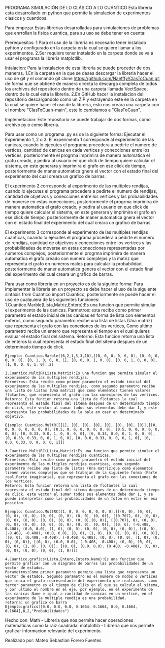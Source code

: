 PROGRAMA SIMULACIÓN DE LO CLÁSICO A LO CUÁNTICO
Esta libreria esta desarrollado en python que permite la simulacion de experimentos clasicos y cuanticos.

Para empezar
Estas librerias desarrolladas para simulaciones de problemas que enrrollan la fisica cuantica, para su uso se debe tener en cuenta:

Prerequesitos:
1.Para el uso de la libreria es necesario tener instalado pyhton y configurado en la carpeta en la cual se quiere llamar a los experimentos.
2.Ser requiere tener instalado en la carpeta donde se va a usar el programa la libreria matplotlib.


Intalacion:
Para la instalacion de esta libreria se puede proceder de dos maneras.
    1.En la carpeta en la que se desea descargar la libreria hacer el uso de git y el comando git clone https://github.com/Naetffy/ClasToCuan.git de forma que se obtiene de manera directa la descarga completa de todos los archivos del repositorio dentro de una carpeta llamada VectSpace, dentro de la cual esta la libreria.
    2.En GitHub hacer la instalacion del repositorio descargandolo como un ZIP y extrayendo este en la carpeta en la cual se quiere hacer el uso de la libreria, esto nos creara una carpeta con el nombre "ClasToCuan-main", este lo cambiamos a "ClasToCuan".

Implemetacion:
Este repositorio se puede trabajar de dos formas, como archivo py o como libreria.

Para usar como un programa .py es de la siguiente forma:
Ejecutar el Experimento 1, 2 o 3.
El experimento 1 corresponde al experimento de las canicas, cuando lo ejecutes el programa procedera a pedirte el numero de vertices, cantidad de canicas en cada vertices y conecciones entre los vertices, posteriormente el progrma imprimira de manera automatica el grafo creado, y pedira al usuario en que click de tiempo quiere calcular el sistema, en este generara y imprimira el grafo en ese click de tiempo, posteriormente de maner automatica gnera el vector con el estado final del experimento del cual creara un grafico de barras.

El experimento 2 corresponde al experimento de las multiples rendijas, cuando lo ejecutes el programa procedera a pedirte el numero de rendijas, cantidad de objetivos y conecciones entre los vertices y las probabilidades de moverse en estas conecciones, posteriormente el progrma imprimira de manera automatica el grafo creado, y pedira al usuario en que click de tiempo quiere calcular el sistema, en este generara y imprimira el grafo en ese click de tiempo, posteriormente de maner automatica gnera el vector con el estado final del experimento del cual creara un grafico de barras.

El experimento 3 corresponde al experimento de las multiples rendijas cuanticas, cuando lo ejecutes el programa procedera a pedirte el numero de rendijas, cantidad de objetivos y conecciones entre los vertices y las probabilidades de moverse en estas conecciones representadas por numeros complejos, posteriormente el progrma imprimira de manera automatica el grafo creado con numero complejos y la matriz que representa el grafo en numeros reales para calcular la probabilidad, posteriormente de maner automatica genera el vector con el estado final del experimento del cual creara un grafico de barras.

Para usar como libreria en un proyecto es de la siguinte forma:
Para implementar la libreria en un proyecto se debe hacer el uso de la siguiente sintaxis from Cuantico import Cuantico, posteriormente se puede hacer el uso de cualquiera de las siguientes funciones:
    1.Cuantico.Marble(Lista,Matriz,Entero):Es una funcion que permite simular el experimento de las canicas.
    Parmetros: esta recibe como primer parametro el estado inicial de las canicas en forma de lista con elementos enteros, como segundo parametro recibe una lista de listas (Una matriz) que representa el grafo con las conexiones de los vertices, Como ultimo parametro recibe un entero que representa el tiempo en el cual quieres evaluar el estado final del sistema.
    Retorno: Esta funcion retorna una lista de enteros la cual representa el estado final del sitema despues de un determinado tiempo de click.

    Ejemplo: Cuantico.Marble([6,2,1,5,3,10],[[0, 0, 0, 0, 0, 0], [0, 0, 0, 0, 0, 0], [0, 1, 0, 0, 0, 1], [0, 0, 0, 1, 0, 0], [0, 0, 1, 0, 0, 0], [1, 0, 0, 0, 1, 0]],2)

    2.Cuantico.MultiR(Lista,Matriz):Es una funcion que permite simular el experimento de las multiples rendijas.
    Parmetros: Esta recibe como primer parametro el estado inicial del experimento de las multiples rendijas, como segundo parametro recibe una lista de listas (Una matriz) que como elementos tienen valores flotantes, que representa el grafo con las conexiones de los vertices.
    Retorno: Esta funcion retorna una lista de flotantes la cual representa el estado final del sitema despues de un determinado tiempo de click, este vector al sumar todos sus elementos debe dar 1, y este representa las probabilidades de la bala en caer en determinado objetivo.

    Ejemplo: Cuantico.MultR([[1], [0], [0], [0], [0], [0], [0], [0]],[[0, 0, 0, 0, 0, 0, 0, 0], [0.5, 0, 0, 0, 0, 0, 0, 0], [0.5, 0, 0, 0, 0, 0, 0, 0], [0, 0.33, 0.0, 1, 0, 0, 0, 0], [0, 0.33, 0.0, 0, 1, 0, 0, 0], [0, 0.33, 0.33, 0, 0, 1, 0, 0], [0, 0.0, 0.33, 0, 0, 0, 1, 0], [0, 0.0, 0.33, 0, 0, 0, 0, 1]])

    3.Cuantico.MultiRC(Lista,Matriz):Es una funcion que permite simular el experimento de las multiples rendijas cuanticas.
    Parmetros: Esta recibe como primer parametro el estado inicial del experimento de las multiples rendijas cuanticas, como segundo parametro recibe una lista de listas (Una matriz)que como elementos tienen valores complejos que se trabajan de la siguiente forma (Parte real,Parte imaginaria), que representa el grafo con las conexiones de los vertices.
    Retorno: Esta funcion retorna una lista de flotantes la cual representa el estado final del sitema despues de un determinado tiempo de click, este vector al sumar todos sus elementos debe dar 1, y se puede interpretar como las probabilidades de un foton en estar en esa posicion.
    
    Ejemplo: Cuantico.MultRC([1, 0, 0, 0, 0, 0, 0, 0],[[(0, 0), (0, 0), (0, 0), (0, 0), (0, 0), (0, 0), (0, 0), (0, 0)], [(0.7071, 0), (0, 0), (0, 0), (0, 0), (0, 0), (0, 0), (0, 0),(0, 0)], [(0.7071, 0), (0, 0), (0, 0), (0, 0), (0, 0), (0, 0), (0, 0), (0, 0)], [(0, 0), (-0.408, 0.408), (0.0, 0.0), (1, 0), (0, 0), (0, 0), (0, 0), (0, 0)], [(0, 0), (-0.408, -0.408), (0.0, 0.0), (0, 0), (1, 0), (0, 0), (0, 0), (0, 0)], [(0, 0), (0.408, -0.408), (-0.408, 0.408), (0, 0), (0, 0), (1, 0), (0, 0), (0, 0)], [(0, 0), (0.0, 0.0), (-0.408, -0.408), (0, 0), (0, 0), (0, 0), (1, 0), (0, 0)], [(0, 0), (0.0, 0.0), (0.408, -0.408), (0, 0), (0, 0), (0, 0), (0, 0), (1, 0)]])

    4.Cuantico.grafics(Lista,Entero,Entero,Name):Es una funcion que permite graficar con un diagrama de barras las probabilidades de un vector de estados.
    Parametros:Como primer parametro permite una lista que representa un vector de estados, Segundo parametro es el numero de nodos o vertices que tenia el grafo representante del experimento que realizamos, como tercer parametro es el tiempo de cliks en el que se calculo el sitema, y por ultimo el nombre en el eje, por ejemplo, en el experimento de las canicas Name e igual a cantidad de canicas en un vertice, en el experimento de la multiple rendija es una probabilidad.
    retorna: un grafico de barra
    Ejemplo:grafics([0.0, 0.0, 0.0, 0.1664, 0.1664, 0.0, 0.1664, 0.1664],8,2,"Probabilidades")
Hecho con:
Math - Libreria que nos permite hacer operaciones matematicas como la raiz cuadrada.
matplotlib - Libreria que nos permite graficar informacion relevante del experimento.

Realizado por:
Mateo Sebastian Forero Fuentes
